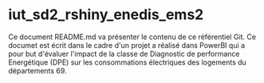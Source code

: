 # iut_sd2_rshiny_enedis_ems2

Ce document README.md va présenter le contenu de ce référentiel Git. Ce documet est écrit dans le cadre d'un projet a réalisé dans PowerBI qui a pour but d'évaluer l'impact de la classe de Diagnostic de performance Energétique (DPE) sur les consommations électriques des logements du départements 69.
